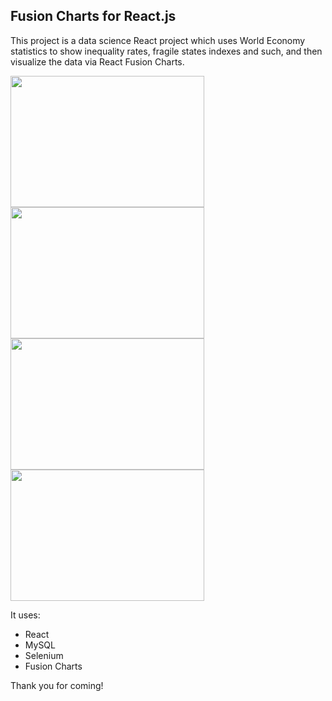 ## Fusion Charts for React.js

This project is a data science React project which uses World Economy statistics to show inequality rates, fragile states indexes and such, and then
visualize the data via React Fusion Charts.

<img height = "210" width = "310" src = "https://user-images.githubusercontent.com/74912567/183965623-92caee71-e29d-4f0a-8cb1-a84ca23248cd.png"/>
<img height = "210" width = "310" src = "https://user-images.githubusercontent.com/74912567/183965626-d5d4dbb3-1699-4ace-8aa8-eb5a1c7b8e43.png" />
<img height = "210" width = "310" src = "https://user-images.githubusercontent.com/74912567/183965627-0fbc97eb-21eb-4bcc-95aa-c37bc1ef8318.png" />
<img height = "210" width = "310" src = "https://user-images.githubusercontent.com/74912567/183965629-9c12e97c-ebbc-4710-ac9a-f2762b580bbe.png" />

It uses:
    <ul>
        <li>React</li>
        <li>MySQL</li>
        <li>Selenium</li>
        <li>Fusion Charts</li>
    </ul>

Thank you for coming!


